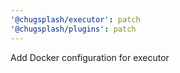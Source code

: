 ```yaml
---
'@chugsplash/executor': patch
'@chugsplash/plugins': patch
---
```


Add Docker configuration for executor
